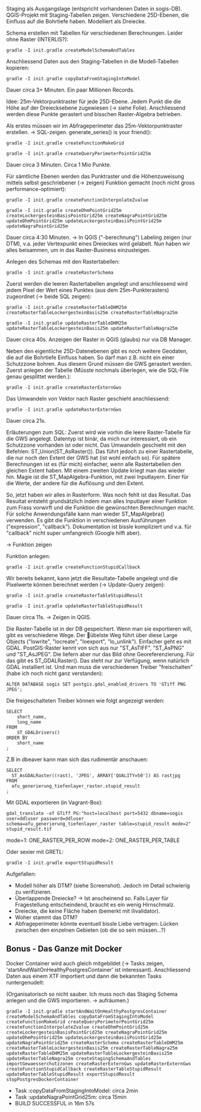 Staging als Ausgangslage (entspricht vorhandenen Daten in sogis-DB). QGIS-Projekt mit Staging-Tabellen zeigen. Verschiedene 25D-Ebenen, die Einfluss auf die Bohrtiefe haben. Modelliert als Dreiecke.

Schema erstellen mit Tabellen für verschiedenen Berechnungen. Leider ohne Raster (INTERLIS?):

```
gradle -I init.gradle createModelSchemaAndTables
```

Anschliessend Daten aus den Staging-Tabellen in die Modell-Tabellen kopieren:

```
gradle -I init.gradle copyDataFromStagingIntoModel
```

Dauer circa 3+ Minuten. Ein paar Millionen Records.

Idee: 25m-Vektorpunktraster für jede 25D-Ebene. Jedem Punkt die die Höhe auf der Dreiecksebene zugewiesen (-> siehe Folie). Anschliessend werden diese Punkte gerastert und bisschen Raster-Algebra betrieben.

Als erstes müssen wir im Abfrageperimeter das 25m-Vektorpunktraster erstellen. -> SQL-zeigen. generate_series() is your friend():

```
gradle -I init.gradle createFunctionMakeGrid
```

```
gradle -I init.gradle createQueryPerimeterPointGrid25m
```

Dauer circa 3 Minuten. Circa 1 Mio Punkte.

Für sämtliche Ebenen werden das Punktraster und die Höhenzuweisung mittels selbst geschriebener (-> zeigen) Funktion gemacht (noch nicht gross performance-optimiert):

```
gradle -I init.gradle createFunctionInterpolateZvalue
```

```
gradle -I init.gradle createDhmPointGrid25m createLockergesteinBasisPointGrid25m createNagraPointGrid25m updateDhmPointGrid25m updateLockergesteinBasisPointGrid25m updateNagraPointGrid25m
```

Dauer circa 4:30 Minuten. -> In QGIS ("-berechnung") Labeling zeigen (nur DTM), v.a. jeder Vertexpunkt eines Dreieckes wird gelabelt. Nun haben wir alles beisammen, um in das Raster-Business einzusteigen.

Anlegen des Schemas mit den Rastertabellen:

```
gradle -I init.gradle createRasterSchema
```

Zuerst werden die leeren Rastertabellen angelegt und anschliessend wird jedem Pixel der Wert eines Punktes (aus dem 25m-Punkterasters) zugeordnet (-> beide SQL zeigen):

```
gradle -I init.gradle createRasterTableDHM25m createRasterTableLockergesteinBasis25m createRasterTableNagra25m
```

```
gradle -I init.gradle updateRasterTableDHM25m updateRasterTableLockergesteinBasis25m updateRasterTableNagra25m
```

Dauer circa 40s. Anzeigen der Raster in QGIS (glaubs) nur via DB Manager. 

Neben den eigentliche 25D-Datenebenen gibt es noch weitere Geodaten, die auf die Bohrtiefe Einfluss haben. So darf man z.B. nicht ein einer Schutzzone bohren. Aus diesem Grund müssen die GWS gerastert werden. Zuerst anlegen der Tabelle (Müsste nochmals überlegen, wie die SQL-File genau gesplittet werden.):

```
gradle -I init.gradle createRasterExternGws
```

Das Umwandeln von Vektor nach Raster geschieht anschliessend:

```
gradle -I init.gradle updateRasterExternGws
```

Dauer circa 21s.

Erläuterungen zum SQL: Zuerst wird wie vorhin die leere Raster-Tabelle für die GWS angelegt. Datentyp ist binär, da mich nur interessiert, ob ein Schutzzone vorhanden ist oder nicht. Das Umwandeln geschieht mit den Befehlen: ST_Union(ST_AsRaster()). Das führt jedoch zu einer Rastertabelle, die nur noch den Extent der GWS hat (ist wohl einfach so). Für spätere Berechnungen ist es (für mich) einfacher, wenn alle Rastertabellen den gleichen Extent haben. Mit einem zweiten Update kriegt man das wieder hin. Magie ist die ST_MapAlgebra-Funktion, mit zwei Inputlayern. Einer für die Werte, der andere für die Auflösung und den Extent. 

So, jetzt haben wir alles in Rasterform. Was noch fehlt ist das Resultat. Das Resultat entsteht grundsätzlich indem man alles Inputlayer einer Funktion zum Frass vorwirft und die Funktion die gewünschten Berechnungen macht. Für solche Anwendungsfälle kann man wieder ST_MapAlgebra() verwenden. Es gibt die Funktion in verschiedenen Ausführungen ("expression", "callback"). Dokumentation ist bissle kompliziert und v.a. für "callback" nicht super umfangreich (Google hilft aber).

-> Funktion zeigen

Funktion anlegen:

```
gradle -I init.gradle createFunctionStupidCallback
```

Wir bereits bekannt, kann jetzt die Resultate-Tabelle angelegt und die Pixelwerte können berechnet werden (-> Update-Query zeigen):

```
gradle -I init.gradle createRasterTableStupidResult
```

```
gradle -I init.gradle updateRasterTableStupidResult
```

Dauer circa 11s. -> Zeigen in QGIS.

Die Raster-Tabelle ist in der DB gespeichert. Wenn man sie exportieren will, gibt es verschiedene Wege. Der übelste Weg führt über diese Large Objects ("lowrite", "locreate", "loexport", "lo_unlink"). Einfacher geht es mit GDAL. PostGIS-Raster kennt von sich aus nur "ST_AsTIFF", "ST_AsPNG" und "ST_AsJPEG". Die liefern aber nur das Bild ohne Georeferenzierung. Für das gibt es ST_GDALRaster(). Das steht nur zur Verfügung, wenn natürlich GDAL installiert ist. Und man muss die verschiedenen Treiber "freischalten" (habe ich noch nicht ganz verstanden):

```
ALTER DATABASE sogis SET postgis.gdal_enabled_drivers TO 'GTiff PNG JPEG';
```

Die freigeschalteten Treiber können wie folgt angezeigt werden:

```
SELECT 
    short_name, 
    long_name
FROM 
    ST_GDALDrivers()
ORDER BY 
    short_name
;
```

Z.B in dbeaver kann man sich das rudimentär anschauen:

```
SELECT 
  ST_AsGDALRaster((rast), 'JPEG', ARRAY['QUALITY=50']) AS rastjpg
FROM 
  afu_generierung_tiefenlayer_raster.stupid_result
;
```

Mit GDAL exportieren (in Vagrant-Box):

```
gdal_translate -of GTiff PG:"host=localhost port=5432 dbname=sogis user=ddluser password=ddluser schema=afu_generierung_tiefenlayer_raster table=stupid_result mode=2" stupid_result.tif
```

mode=1: ONE_RASTER_PER_ROW
mode=2: ONE_RASTER_PER_TABLE

Oder sexier mit GRETL:

```
gradle -I init.gradle exportStupidResult
```

Aufgefallen:
* Modell höher als DTM? (siehe Screenshot). Jedoch im Detail schwierig zu verifizieren.
* Überlappende Dreiecke? -> Ist anscheinend so. Falls Layer für Fragestellung entscheindend, braucht es ein wenig Hirnschmalz.
* Dreiecke, die keine Fläche haben (bemerkt mit ilivalidator).
* Woher stammt das DTM?
* Abfrageperimeter könnte eventuell bissle Liebe vertragen: Lücken zwischen den einzelnen Gebieten (ob die so sein müssen...?)

## Bonus - Das Ganze mit Docker
Docker Container wird auch gleich mitgebildet (-> Tasks zeigen, 'startAndWaitOnHealthyPostgresContainer' ist interessant). Anschliessend Daten aus einem XTF importiert und dann die bekannten Tasks runtergenudelt:

(Organisatorisch so nicht sauber. Ich muss noch das Staging Schema anlegen und die GWS importieren. -> aufräumen.)

```
gradle -I init.gradle startAndWaitOnHealthyPostgresContainer createModelSchemaAndTables copyDataFromStagingIntoModel createFunctionMakeGrid createQueryPerimeterPointGrid25m createFunctionInterpolateZvalue createDhmPointGrid25m createLockergesteinBasisPointGrid25m createNagraPointGrid25m updateDhmPointGrid25m updateLockergesteinBasisPointGrid25m updateNagraPointGrid25m createRasterSchema createRasterTableDHM25m createRasterTableLockergesteinBasis25m createRasterTableNagra25m updateRasterTableDHM25m updateRasterTableLockergesteinBasis25m updateRasterTableNagra25m createStagingSchemaAndTables importGewaesserchutzzonen createRasterExternGws updateRasterExternGws createFunctionStupidCallback createRasterTableStupidResult updateRasterTableStupidResult exportStupidResult stopPostgresDockerContainer
```

* Task :copyDataFromStagingIntoModel: circa 2min
* Task :updateNagraPointGrid25m: circa 15min
* BUILD SUCCESSFUL in 16m 57s